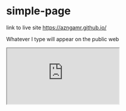 # simple-page

link to live site https://azngamr.github.io/

Whatever I type will appear on the public web

<iframe src="https://docs.google.com/a/gene.com/spreadsheets/d/e/2PACX-1vQ2_30zSEBRw42FU7GASOAIeOJOA_DYbxdU4pxoK_oEVKp04lrOpkIEwzFfa_PNPH5Ff-bNQu1ATJC3/pubhtml?gid=0&amp;single=true&amp;widget=true&amp;headers=false"></iframe>

<div id="anychart-embed-seat-maps-boeing-737" class="anychart-embed anychart-embed-seat-maps-boeing-737">
<script src="https://cdn.anychart.com/releases/8.2.1/js/anychart-base.min.js"></script>
<script src="https://cdn.anychart.com/releases/8.2.1/js/anychart-ui.min.js"></script>
<script src="https://cdn.anychart.com/releases/8.2.1/js/anychart-exports.min.js"></script>
<script src="https://cdn.anychart.com/releases/8.2.1/js/anychart-map.min.js"></script>
<script src="https://code.jquery.com/jquery-latest.min.js"></script>
<script src="https://cdn.anychart.com/csv-data/boeing_737.js"></script>
<div id="ac_style_seat-maps-boeing-737" style="display:none;">
html, body, #container {
    width: 100%;
    height: 100%;
    margin: 0;
    padding: 0;
}
</div>
<script>(function(){
function ac_add_to_head(el){
	var head = document.getElementsByTagName('head')[0];
	head.insertBefore(el,head.firstChild);
}
function ac_add_link(url){
	var el = document.createElement('link');
	el.rel='stylesheet';el.type='text/css';el.media='all';el.href=url;
	ac_add_to_head(el);
}
function ac_add_style(css){
	var ac_style = document.createElement('style');
	if (ac_style.styleSheet) ac_style.styleSheet.cssText = css;
	else ac_style.appendChild(document.createTextNode(css));
	ac_add_to_head(ac_style);
}
ac_add_link('https://cdn.anychart.com/playground-css/seat-map/seat-map-title.css');
ac_add_link('https://cdn.anychart.com/releases/8.2.1/css/anychart-ui.min.css');
ac_add_link('https://cdn.anychart.com/releases/8.2.1/fonts/css/anychart-font.min.css');
ac_add_style(document.getElementById("ac_style_seat-maps-boeing-737").innerHTML);
ac_add_style(".anychart-embed-seat-maps-boeing-737{width:600px;height:450px;}");
})();</script>
<div id="container"></div>
<script>
anychart.onDocumentReady(function () {
    var stage = acgraph.create('container');

    $('#container').append('<div class="seat-map-title">' +
            '<h1>Boeing 737</h1>' +
            '<p>Source <a href="https://cdn.anychart.com/svg-data/seat-map/boeing_737.svg"' +
            'target="_blank">SVG Image</a></p>' + '</div>');

    // get svg file
    $.ajax({
        type: 'GET',
        url: 'https://cdn.anychart.com/svg-data/seat-map/boeing_737.svg',
        // The data that have been used for this sample can be taken from the CDN
        // load SVG image using jQuery ajax
        success: function (svgData) {
            // data for creating a SeatMap
            // from the CDN https://cdn.anychart.com/csv-data/boeing_737.js to data file
            var data = boeingData();
            var chart = anychart.seatMap(data);
            // set svg data,
            chart.geoData(svgData);
            chart.padding([105, 0, 20, 0])
                    // load svg-file how it looked(colors stroke/fill except
                    // for elements of series)
                    .unboundRegions('as-is');

            series = chart.getSeries(0);
            // sets fill series
            series.fill(function () {
                        var attrs = this.attributes;

                        return attrs ? attrs.fill : this.sourceColor;
                    })
                    // sets stroke series
                    .stroke(function () {
                        var attrs = this.attributes;

                        return attrs ? attrs.stroke : this.sourceColor;
                    });

            // sets fill on hover series and select series
            series.hovered().fill(returnColorHoverAndSelect);
            series.selected().fill(returnColorHoverAndSelect);

            // Create chart tooltip own title
            series.tooltip().titleFormat('Place');

            // Create chart tooltip own text
            series.tooltip().format('{%Id}');

            // create label zoom
            var zoomLabel = chart.label(0);
            zoomLabel.text('2x Zoom.')
                    .background('#9E9E9E')
                    .fontColor('#fff')
                    .padding(5)
                    .position('center-top')
                    .offsetX(5)
                    .offsetY(60);

            zoomLabel.listen('click', function () {
                // zoom map in 2 times
                chart.zoom(2);
            });

            // set color for label hover
            zoomLabel.listen('mouseOver', mouseOverLabel);
            zoomLabel.listen('mouseOut', mouseOutLabel);

            // create label zoom to
            var zoomToLabel = chart.label(1);
            zoomToLabel.text('1x Zoom.')
                    .background('#9E9E9E')
                    .fontColor('#fff')
                    .position('center-top')
                    .padding(5)
                    .offsetX(-75)
                    .offsetY(60);

            zoomToLabel.listen('click', function () {
                // zoomTo map
                chart.zoomTo(1);
            });

            // set color for label hover
            zoomToLabel.listen('mouseOver', mouseOverLabel);
            zoomToLabel.listen('mouseOut', mouseOutLabel);

            // label hover info
            var labelHoverPlaceInfo = chart.label(2);
            var labelHoverPlaceInfoFormat = '<span style="color: #545f69; font-size: 14px">' +
                    '<b>Class</b>: %s<br/><b>Place</b>: %s<br/><b>Price</b>: %s</span>';
            labelHoverPlaceInfo.useHtml(true)
                    .padding(10)
                    .hAlign('left')
                    .position('right-top')
                    .anchor('right-top')
                    .offsetY(85)
                    .offsetX(20)
                    .width(250);
            labelHoverPlaceInfo.background({
                fill: '#FCFCFC',
                stroke: '#E1E1E1',
                corners: 3,
                cornerType: 'ROUND'
            });
            labelHoverPlaceInfo.text(anychart.format.subs(labelHoverPlaceInfoFormat, '-', '-', '0'));

            // label select info
            var labelSelectPlace = chart.label(3);
            var labelSelectPlaceFormat = '<span style="color: #545f69; font-size: 14px">' +
                    '<b>Seat Reservation<br/></b><b>Places</b>: %s<br/><b>Total Price</b>: %s</span>';
            labelSelectPlace.useHtml(true)
                    .padding(10)
                    .hAlign('left')
                    .position('right-top')
                    .anchor('right-top')
                    .offsetY(160)
                    .offsetX(20)
                    .width(250);
            labelSelectPlace.background({
                fill: '#FCFCFC',
                stroke: '#E1E1E1',
                corners: 3,
                cornerType: 'ROUND'
            });
            labelSelectPlace.text(anychart.format.subs(labelSelectPlaceFormat, '-', '0'));

            // label info
            var labelInfo = chart.label(4);
            labelInfo.useHtml(true)
                    .padding(10)
                    .hAlign('left')
                    .position('left-top')
                    .anchor('left-top')
                    .offsetY(85)
                    .offsetX(20)
                    .width(270);
            labelInfo.background({
                fill: '#FCFCFC',
                stroke: '#E1E1E1',
                corners: 3,
                cornerType: 'ROUND'
            });
            labelInfo.text('<span style="color: #545f69; font-size: 14px"><b>Please select a location.' +
                    '</b><br><br>You can do this by clicking on the<br>desired location , so you can select' +
                    '<br>multiple locations with the aid<br>of a combination of keys:<br><b><i>shift/ctrl' +
                    ' + target place</i></b>.</span>').useHtml(true);

            // add pointsHover listener to get hovered place info
            chart.listen('pointsHover', function (point) {
                var placeInfo;
                if (point.seriesStatus[0].points[0] !== undefined) {
                    placeInfo = placeInfoFunc(point.seriesStatus[0].points[0].id);
                    labelHoverPlaceInfo.text(anychart.format.subs(labelHoverPlaceInfoFormat, placeInfo.class, placeInfo.place, placeInfo.price));
                }
            });

            // add pointsSelect listener to get select place info
            chart.listen('pointsSelect', function (points) {
                var placesInfo = points.seriesStatus[0].points;
                var placesId = [];
                var totalPrice = 0;

                if (chart.getSelectedPoints().length) {

                    for (var i = 0; i < placesInfo.length; i++) {
                        placesId.push(points.seriesStatus[0].points[i].id);
                        totalPrice += parseInt(placeInfoFunc(points.seriesStatus[0].points[i].id).price);
                    }

                    totalPrice += '$';

                    labelSelectPlace.text(anychart.format.subs(labelSelectPlaceFormat, placesId, totalPrice)).background({
                        fill: '#E5EEF5'
                    });
                }

            });

            // add chartClick listener to reset labelSelectPlace values
            chart.listen('click', function () {
                if (chart.getSelectedPoints().length == 0) {
                    labelSelectPlace.background({
                        fill: '#FCFCFC'
                    });
                    labelHoverPlaceInfo.text(anychart.format.subs(labelHoverPlaceInfoFormat, '-', '-', '0'));
                    labelSelectPlace.text(anychart.format.subs(labelSelectPlaceFormat, '-', '0'));
                }
            });

            // set container id for the chart
            chart.container(stage);
            // initiate chart drawing
            chart.draw();
        }
    });
});

function returnColorHoverAndSelect() {
    return '#64b5f6';
}

function mouseOverLabel() {
    this.background(anychart.color.darken('#9E9E9E', 0.35));
}

function mouseOutLabel() {
    this.background('#9E9E9E');
}

function placeInfoFunc(id) {
    const ECONOM_PLUS_ROW_MIN = 21;
    var regBusinessClass = /[1-3]{1}-(A|B|E|F)/;
    var regeconomClass = /([7-9]{1}|[0-9]{2})-(A|B|C|D|E|F)/;

    var businessClass = id.match(regBusinessClass) ? id.match(regBusinessClass)[0] : false;
    var economPlusClass = id.match(regeconomClass) && id.match(regeconomClass)[1] <= ECONOM_PLUS_ROW_MIN ? id.match(regeconomClass)[0] : false;
    var economClass = id.match(regeconomClass) && id.match(regeconomClass)[1] > ECONOM_PLUS_ROW_MIN ? id.match(regeconomClass)[0] : false;

    switch (id) {
        case businessClass :
            return {
                place: id,
                class: 'Business Class',
                price: '350$'
            };
        case economPlusClass :
            return {
                place: id,
                class: 'Econom-Plus Class',
                price: '250$'
            };
        case economClass :
            return {
                place: id,
                class: 'Econom Class',
                price: '150$'
            };
    }
}
</script>
</div>
